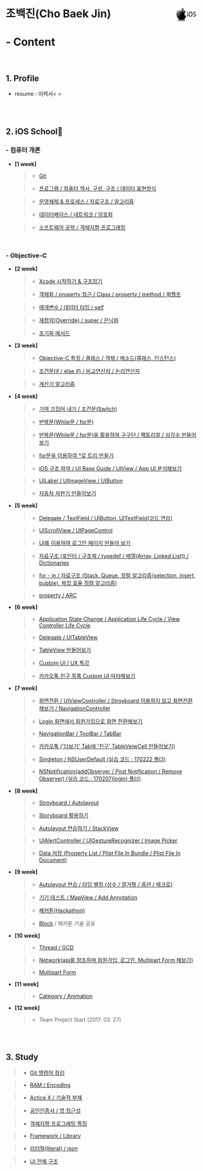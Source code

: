 # 조백진(Cho Baek Jin)<a href="url"><img src="Study/Image/apple-logo.png" align="right" height="48" ></a>


# - Content

<br>

## 1. Profile

- resume : 이력서< >

<br><br>

## 2. iOS School🍎

### - 컴퓨터 개론

- **[1 week]**
  
	>- [Git](https://github.com/BaekJinCho/iOS.school/tree/master/ConceptProject/170109)
	
	>- [프로그램 / 컴퓨터 역사, 구성, 구조 / 데이터 표현방식](https://github.com/BaekJinCho/iOS.school/tree/master/ConceptProject/170110)
	
	>- [운영체제 & 프로세스 / 자료구조 / 알고리즘](https://github.com/BaekJinCho/iOS.school/tree/master/ConceptProject/170111)
	
	>- [데이터베이스 / 네트워크 / 암호화](https://github.com/BaekJinCho/iOS.school/tree/master/ConceptProject/170112)
	
	>- [소프트웨어 공학 / 객체지향 프로그래밍](https://github.com/BaekJinCho/iOS.school/tree/master/ConceptProject/170113)


<br>

### - Objective-C

- **[2 week]**

	>- [Xcode 시작하기 & 구조잡기](https://github.com/BaekJinCho/iOS.school/tree/master/ConceptProject/170116)
	
	>-  [객체화 / property 접근 / Class / property / method / 퀵헬프](https://github.com/BaekJinCho/iOS.school/tree/master/ConceptProject/170117)
	
	>- [매개변수 / 데이터 타입 / self](https://github.com/BaekJinCho/iOS.school/tree/master/ConceptProject/17011819)
	
	>- [재정의(Override) / super / 은닉화](https://github.com/BaekJinCho/iOS.school/tree/master/ConceptProject/170119)
	
	>- [초기화 메서드](https://github.com/BaekJinCho/iOS.school/tree/master/ConceptProject/170120)

- **[3 week]**

	>- [Objective-C 특징 / 클래스 / 객체 / 메소드(클래스, 인스턴스)](https://github.com/BaekJinCho/iOS.school/tree/master/ConceptProject/170123)
	
	>- [조건문(if / else if) / 비교연산자 / 논리연산자](https://github.com/BaekJinCho/iOS.school/tree/master/ConceptProject/170124) 
	
	>- [계산기 알고리즘](https://github.com/BaekJinCho/iOS.school/tree/master/Study/Study5)  

- **[4 week]**

	>- [기억 끄집어 내기 / 조건문(Switch)](ConceptProject/170131)
	
	>- [반복문(While문 / for문)](ConceptProject/170201)
	
	>- [반복문(While문 / for문)을 활용하여 구구단 / 팩토리얼 / 삼각수 만들어보기](ConceptProject/170201(Exam))
	
	>- [for문을 이용하여 *로 트리 만들기](ConceptProject/170202(StarTree))
	
	>- [iOS 구조 파악 / UI Base Guide / UIView / App UI 분석해보기](ConceptProject/170202)
	
	>- [UILabel / UIImageView / UIButton](ConceptProject/170203)
	
	>- [자동차 자판기 만들어보기](ConceptProject/170205(VendingMachine))

- **[5 week]**

	>- [Delegate / TextField / UIButton, UITextField(코드 연습)](ConceptProject/170206) 
	
	>- [UIScrollView / UIPageControl](ConceptProject/170207)
	
	>- [UI를 이용하여 로그인 페이지 만들어 보기](ConceptProject/170207(Login))
	
	>- [자료구조 (포인터 / 구조체 / typedef / 배열(Array, Linked List)) / Dictionaries](ConceptProject/170208)
	
	>- [for - in / 자료구조 (Stack, Queue, 정렬 알고리즘(selection, insert, bubble), 복잡 효율 정렬 알고리즘)](ConceptProject/170209)
	
	>- [property / ARC](ConceptProject/170210)

- **[6 week]**

	>- [Application State Change / Application Life Cycle / View Controller Life Cycle](ConceptProject/170213)
	
	>- [Delegate / UITableView](ConceptProject/170215)
	
	>- [TableView 만들어보기](ConceptProject/170216)
	
	>- [Custom UI / UX 특강](ConceptProject/170217)
	
	>- [카카오톡 친구 목록 Custom UI 따라해보기](ConceptProject/170219(CustomUI))

- **[7 week]**

	>- [화면전환 / UIViewController / Stroyboard 이용하지 않고 화면전환 해보기 / NavigationController](ConceptProject/170220(UIViewcontroller))
	 
	>- [Login 화면에서 회원가입으로 화면 전환해보기](ConceptProject/170220)
	
	>- [NavigationBar / ToolBar / TabBar](ConceptProject/170221(Navigation))
	
	>- [카카오톡 ('더보기' Tab에 '친구' TableVeiwCell 만들어보기)](ConceptProject/170222)
	
	>- [Singleton / NSUserDefault (실습 코드 : 170222 폴더)](ConceptProject/170223)
	
	>- [NSNotification(addObserver / Post Notification / Remove Observer) (실습 코드 : 170207(login) 폴더)](ConceptProject/170224)

- **[8 week]**
	>- [Stroyboard / Autolayout](ConceptProject/170227)
	
	>- [Storyboard 활용하기](ConceptProject/170227(UseStoryboard))
	
	>- [Autolayout 연습하기 / StackView](ConceptProject/170228(AutoLayout))
	
	>- [UIAlertController / UIGestureRecognizer / Image Picker](ConceptProject/170302)
	
	>- [Data 저장 (Property List / Plist File In Bundle / Plist File In Document)](ConceptProject/170303)

- **[9 week]**

	>- [Autolayout 연습 / 타입 별칭 (상수 / 열거형 / 옵션 / 매크로)](ConceptProject/170306(AutolayoutPractice))
	
	>- [기기 테스트 / MapView / Add Annotation](ConceptProject/170307(MapView))
	
	>- [해커톤(Hackathon)](https://github.com/BaekJinCho/PetmeApp)
	
	>- [Block](ConceptProject/170310(BlockPractice)) / 해커톤 기술 공유

- **[10 week]**

	>- [Thread / GCD](ConceptProject/170313(Thread))
	
	>- [Network(api를 참조하며 회원가입, 로그인, Multipart Form 해보기)](ConceptProject/170315)
	
	>- [Multipart Form](ConceptProject/170317)

- **[11 week]**

	>- [Category / Animation](ConceptProject/170320)

- **[12 week]**

	>- Team Project Start (2017. 03. 27)


<br><br>

## 3. Study

> - [Git 명령어 정리](Study/Study6)

> - [RAM / Encoding](https://github.com/BaekJinCho/iOS.school/tree/master/Study/Study)

> - [Actice X / 기술적 부채](https://github.com/BaekJinCho/iOS.school/tree/master/Study/Study1)

> - [공인인증서 / 앱 접근성](https://github.com/BaekJinCho/iOS.school/tree/master/Study/Study2)

> - [객체지향 프로그래밍 특징](https://github.com/BaekJinCho/iOS.school/tree/master/Study/Study3)

> - [Framework / Library](https://github.com/BaekJinCho/iOS.school/tree/master/Study/Study4)

> - [리터럴(literal) / json](Study/Study7)

> - [UI 전체 구조](Study/Study8)
